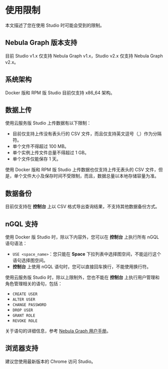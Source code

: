 # 使用限制

本文描述了您在使用 Studio 时可能会受到的限制。

## Nebula Graph 版本支持

目前 Studio v1.x 仅支持 Nebula Graph v1.x，Studio v2.x 仅支持 Nebula Graph v2.x。

## 系统架构

Docker 版和 RPM 版 Studio 目前仅支持 x86_64 架构。

## 数据上传

使用云服务版 Studio 上传数据有以下限制：

- 目前仅支持上传没有表头行的 CSV 文件，而且仅支持英文逗号（,）作为分隔符。
- 单个文件不得超过 100 MB。
- 单个实例上传文件总量不得超过 1 GB。
- 单个文件仅能保存 1 天。

使用 Docker 版和 RPM 版 Studio 上传数据也仅支持上传无表头的 CSV 文件，但是，单个文件大小及保存时间不受限制，而且，数据总量以本地存储容量为准。

## 数据备份

目前仅支持在 **控制台** 上以 CSV 格式导出查询结果，不支持其他数据备份方式。

## nGQL 支持

使用 Docker 版 Studio 时，除以下内容外，您可以在 **控制台** 上执行所有 nGQL 语句语法：

- `USE <space_name>`：您只能在 **Space** 下拉列表中选择图空间，不能运行这个语句选择图空间。
- **控制台** 上使用 nGQL 语句时，您可以直接回车换行，不能使用换行符。

使用云服务版 Studio 时，除以上限制外，您也不能在 **控制台** 上执行用户管理和角色管理相关的语句，包括：

- `CREATE USER`
- `ALTER USER`
- `CHANGE PASSWORD`
- `DROP USER`
- `GRANT ROLE`
- `REVOKE ROLE`  

关于语句的详细信息，参考 [Nebula Graph 用户手册](https://docs.nebula-graph.com.cn/manual-CN/3.build-develop-and-administration/4.account-management-statements/alter-user-syntax/ "点击前往 Nebula Graph 官网")。

## 浏览器支持

建议您使用最新版本的 Chrome 访问 Studio。

